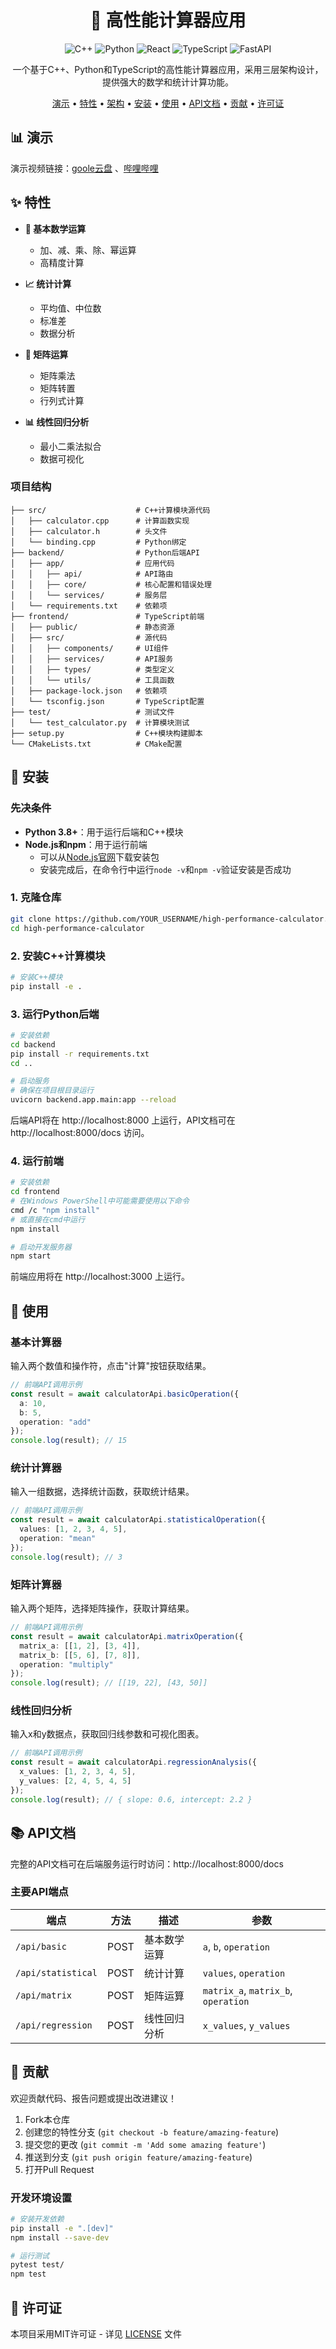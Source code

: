<div align="center">

# 🧮 高性能计算器应用

</div>
<div align="center">

![C++](https://img.shields.io/badge/C++-17-blue.svg?style=for-the-badge&logo=c%2B%2B)
![Python](https://img.shields.io/badge/Python-3.8+-blue.svg?style=for-the-badge&logo=python)
![React](https://img.shields.io/badge/React-18.x-blue.svg?style=for-the-badge&logo=react)
![TypeScript](https://img.shields.io/badge/TypeScript-4.x-blue.svg?style=for-the-badge&logo=typescript)
![FastAPI](https://img.shields.io/badge/FastAPI-0.95+-blue.svg?style=for-the-badge&logo=fastapi)

</div>


<p align="center">
  一个基于C++、Python和TypeScript的高性能计算器应用，采用三层架构设计，提供强大的数学和统计计算功能。
</p>

<div align="center">

[演示](#演示) •
[特性](#特性) •
[架构](#架构) •
[安装](#安装) •
[使用](#使用) •
[API文档](#api文档) •
[贡献](#贡献) •
[许可证](#许可证)

</div>

## 📊 演示

演示视频链接：[goole云盘](https://drive.google.com/file/d/1R8RNrAlmnqlzII6UriU7cW65FzUQZsHn/view?usp=drive_link) 、[哔哩哔哩](https://www.bilibili.com/video/BV1sgN8zdEfP/?vd_source=ab63bb538290ef80724171e979485615)


## ✨ 特性

- **🔢 基本数学运算**
  - 加、减、乘、除、幂运算
  - 高精度计算

- **📈 统计计算**
  - 平均值、中位数
  - 标准差
  - 数据分析

- **🧩 矩阵运算**
  - 矩阵乘法
  - 矩阵转置
  - 行列式计算

- **📊 线性回归分析**
  - 最小二乘法拟合
  - 数据可视化

### 项目结构

```
├── src/                    # C++计算模块源代码
│   ├── calculator.cpp      # 计算函数实现
│   ├── calculator.h        # 头文件
│   └── binding.cpp         # Python绑定
├── backend/                # Python后端API
│   ├── app/                # 应用代码
│   │   ├── api/            # API路由
│   │   ├── core/           # 核心配置和错误处理
│   │   └── services/       # 服务层
│   └── requirements.txt    # 依赖项
├── frontend/               # TypeScript前端
│   ├── public/             # 静态资源
│   ├── src/                # 源代码
│   │   ├── components/     # UI组件
│   │   ├── services/       # API服务
│   │   ├── types/          # 类型定义
│   │   └── utils/          # 工具函数
│   ├── package-lock.json   # 依赖项
│   └── tsconfig.json       # TypeScript配置
├── test/                   # 测试文件
│   └── test_calculator.py  # 计算模块测试
├── setup.py                # C++模块构建脚本
└── CMakeLists.txt          # CMake配置
```

## 🚀 安装

### 先决条件

- **Python 3.8+**：用于运行后端和C++模块
- **Node.js和npm**：用于运行前端
  - 可以从[Node.js官网](https://nodejs.org/)下载安装包
  - 安装完成后，在命令行中运行`node -v`和`npm -v`验证安装是否成功

### 1. 克隆仓库

```bash
git clone https://github.com/YOUR_USERNAME/high-performance-calculator.git
cd high-performance-calculator
```

### 2. 安装C++计算模块

```bash
# 安装C++模块
pip install -e .
```

### 3. 运行Python后端

```bash
# 安装依赖
cd backend
pip install -r requirements.txt
cd ..

# 启动服务
# 确保在项目根目录运行
uvicorn backend.app.main:app --reload
```

后端API将在 http://localhost:8000 上运行，API文档可在 http://localhost:8000/docs 访问。

### 4. 运行前端

```bash
# 安装依赖
cd frontend
# 在Windows PowerShell中可能需要使用以下命令
cmd /c "npm install"
# 或直接在cmd中运行
npm install

# 启动开发服务器
npm start
```

前端应用将在 http://localhost:3000 上运行。

## 📝 使用

### 基本计算器

输入两个数值和操作符，点击"计算"按钮获取结果。

```typescript
// 前端API调用示例
const result = await calculatorApi.basicOperation({
  a: 10,
  b: 5,
  operation: "add"
});
console.log(result); // 15
```

### 统计计算器

输入一组数据，选择统计函数，获取统计结果。

```typescript
// 前端API调用示例
const result = await calculatorApi.statisticalOperation({
  values: [1, 2, 3, 4, 5],
  operation: "mean"
});
console.log(result); // 3
```

### 矩阵计算器

输入两个矩阵，选择矩阵操作，获取计算结果。

```typescript
// 前端API调用示例
const result = await calculatorApi.matrixOperation({
  matrix_a: [[1, 2], [3, 4]],
  matrix_b: [[5, 6], [7, 8]],
  operation: "multiply"
});
console.log(result); // [[19, 22], [43, 50]]
```

### 线性回归分析

输入x和y数据点，获取回归线参数和可视化图表。

```typescript
// 前端API调用示例
const result = await calculatorApi.regressionAnalysis({
  x_values: [1, 2, 3, 4, 5],
  y_values: [2, 4, 5, 4, 5]
});
console.log(result); // { slope: 0.6, intercept: 2.2 }
```

## 📚 API文档

完整的API文档可在后端服务运行时访问：http://localhost:8000/docs

### 主要API端点

| 端点 | 方法 | 描述 | 参数 |
|------|------|------|------|
| `/api/basic` | POST | 基本数学运算 | `a`, `b`, `operation` |
| `/api/statistical` | POST | 统计计算 | `values`, `operation` |
| `/api/matrix` | POST | 矩阵运算 | `matrix_a`, `matrix_b`, `operation` |
| `/api/regression` | POST | 线性回归分析 | `x_values`, `y_values` |

## 🤝 贡献

欢迎贡献代码、报告问题或提出改进建议！

1. Fork本仓库
2. 创建您的特性分支 (`git checkout -b feature/amazing-feature`)
3. 提交您的更改 (`git commit -m 'Add some amazing feature'`)
4. 推送到分支 (`git push origin feature/amazing-feature`)
5. 打开Pull Request

### 开发环境设置

```bash
# 安装开发依赖
pip install -e ".[dev]"
npm install --save-dev

# 运行测试
pytest test/
npm test
```

## 📄 许可证

本项目采用MIT许可证 - 详见 [LICENSE](LICENSE) 文件

